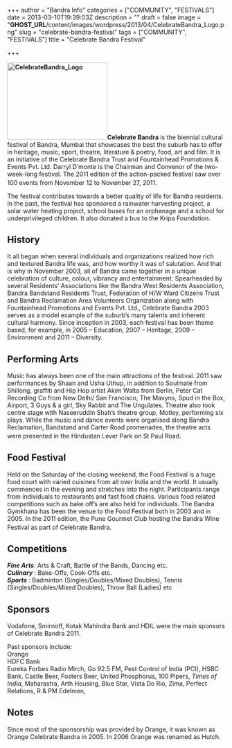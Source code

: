 +++
author = "Bandra Info"
categories = ["COMMUNITY", "FESTIVALS"]
date = 2013-03-10T19:39:03Z
description = ""
draft = false
image = "__GHOST_URL__/content/images/wordpress/2013/04/CelebrateBandra_Logo.png"
slug = "celebrate-bandra-festival"
tags = ["COMMUNITY", "FESTIVALS"]
title = "Celebrate Bandra Festival"

+++


<p><b><a href="https://i1.wp.com/bandra.info/wp-content/uploads/2013/04/CelebrateBandra_Logo.png?ssl=1"><img loading="lazy" class="alignright size-full wp-image-321" alt="CelebrateBandra_Logo" src="https://i1.wp.com/bandra.info/wp-content/uploads/2013/04/CelebrateBandra_Logo.png?resize=231%2C178&#038;ssl=1" width="231" height="178" data-recalc-dims="1" /></a>Celebrate Bandra</b> is the biennial cultural festival of Bandra, Mumbai that showcases the best the suburb has to offer in heritage, music, sport, theatre, literature &amp; poetry, food, art and film. It is an initiative of the Celebrate Bandra Trust and Fountainhead Promotions &amp; Events Pvt. Ltd. Darryl D&#8217;monte is the Chairman and Convenor of the two-week-long festival. The 2011 edition of the action-packed festival saw over 100 events from November 12 to November 27, 2011.<sup id="cite_ref-1"><br />
</sup></p>
<p>The festival contributes towards a better quality of life for Bandra residents. In the past, the festival has sponsored a rainwater harvesting project, a solar water heating project, school buses for an orphanage and a school for underprivileged children. It also donated a bus to the Kripa Foundation.</p>
<h2>History</h2>
<p>It all began when several individuals and organizations realized how rich and textured Bandra life was, and how worthy it was of salutation. And that is why in November 2003, all of Bandra came together in a unique celebration of culture, colour, vibrancy and entertainment. Spearheaded by several Residents&#8217; Associations like the Bandra West Residents Association, Bandra Bandstand Residents Trust, Federation of H/W Ward Citizens Trust and Bandra Reclamation Area Volunteers Organization along with Fountainhead Promotions and Events Pvt. Ltd., Celebrate Bandra 2003 serves as a model example of the suburb&#8217;s many talents and inherent cultural harmony. Since inception in 2003, each festival has been theme based, for example, in 2005 &#8211; Education, 2007 &#8211; Heritage, 2009 &#8211; Environment and 2011 &#8211; Diversity.</p>
<h2>Performing Arts</h2>
<p>Music has always been one of the main attractions of the festival. 2011 saw performances by Shaan and Usha Uthup, in addition to Soulmate from Shillong, graffiti and Hip Hop artist Akim Walta from Berlin, Peter Cat Recording Co from New Delhi/ San Francisco, The Mavyns, Spud in the Box, Airport, 3 Guys &amp; a girl, Sky Rabbit and The Ungulates. Theatre also took centre stage with Naseeruddin Shah’s theatre group, Motley, performing six plays. While the music and dance events were organised along Bandra Reclamation, Bandstand and Carter Road promenades, the theatre acts were presented in the Hindustan Lever Park on St Paul Road.<sup id="cite_ref-5"><br />
</sup></p>
<h2>Food Festival</h2>
<p>Held on the Saturday of the closing weekend, the Food Festival is a huge food court with varied cuisines from all over India and the world. It usually commences in the evening and stretches into the night. Participants range from individuals to restaurants and fast food chains. Various food related competitions such as bake off&#8217;s are also held for individuals. The Bandra Gymkhana has been the venue to the Food Festival both in 2003 and in 2005. In the 2011 edition, the Pune Gourmet Club hosting the Bandra Wine Festival as part of Celebrate Bandra.<sup id="cite_ref-6"><br />
</sup></p>
<h2>Competitions</h2>
<p><i><b>Fine Arts</b></i>: Arts &amp; Craft, Battle of the Bands, Dancing etc.<br />
<i><b>Culinary</b></i> : Bake-Offs, Cook-Offs etc.<br />
<i><b>Sports</b></i> : Badminton (Singles/Doubles/Mixed Doubles), Tennis (Singles/Doubles/Mixed Doubles), Throw Ball (Ladies) etc</p>
<h2>Sponsors</h2>
<p>Vodafone, Smirnoff, Kotak Mahindra Bank and HDIL were the main sponsors of Celebrate Bandra 2011.</p>
<p>Past sponsors include:<br />
Orange<br />
HDFC Bank<br />
Eureka Forbes Radio Mirch, Go 92.5 FM, Pest Control of India (PCI), HSBC Bank. Castle Beer, Fosters Beer, United Phosphorus, 100 Pipers, <i>Times of India</i>, Maharastra, Arth Housing, Blue Star, Vista Do Rio, Zima, Perfect Relations, R &amp; PM Edelmen,</p>
<h2>Notes</h2>
<p>Since most of the sponsorship was provided by Orange, it was known as Orange Celebrate Bandra in 2005. In 2006 Orange was renamed as Hutch.</p>
<p>&nbsp;</p>




